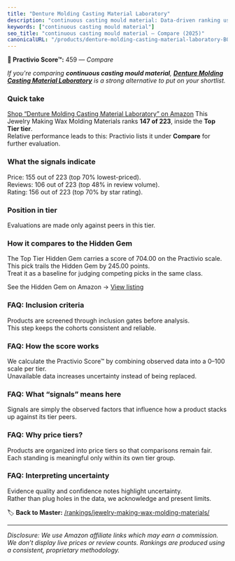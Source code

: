 ```yaml
---
title: "Denture Molding Casting Material Laboratory"
description: "continuous casting mould material: Data-driven ranking using the Practivio Score™. Positioned by quality, value, demand, findability, momentum."
keywords: ["continuous casting mould material"]
seo_title: "continuous casting mould material — Compare (2025)"
canonicalURL: "/products/denture-molding-casting-material-laboratory-B0DGQ27S2T/"
---
```


**🛒 Practivio Score™:** 459 — _Compare_


*If you're comparing **continuous casting mould material**, **[Denture Molding Casting Material Laboratory](https://www.amazon.com/dp/B0DGQ27S2T?tag=practivio-20)** is a strong alternative to put on your shortlist.*
### Quick take
[Shop “Denture Molding Casting Material Laboratory” on Amazon](https://www.amazon.com/dp/B0DGQ27S2T?tag=practivio-20)
This Jewelry Making Wax Molding Materials ranks **147 of 223**, inside the **Top Tier tier**.  
Relative performance leads to this: Practivio lists it under **Compare** for further evaluation.

### What the signals indicate
Price: 155 out of 223 (top 70% lowest-priced).  
Reviews: 106 out of 223 (top 48% in review volume).  
Rating: 156 out of 223 (top 70% by star rating).  

### Position in tier
Evaluations are made only against peers in this tier.

### How it compares to the Hidden Gem
The Top Tier Hidden Gem carries a score of 704.00 on the Practivio scale.  
This pick trails the Hidden Gem by 245.00 points.  
Treat it as a baseline for judging competing picks in the same class.  

See the Hidden Gem on Amazon → [View listing](https://www.amazon.com/dp/B0C6DQZQCQ?tag=practivio-20)

### FAQ: Inclusion criteria
Products are screened through inclusion gates before analysis.  
This step keeps the cohorts consistent and reliable.

### FAQ: How the score works
We calculate the Practivio Score™ by combining observed data into a 0–100 scale per tier.  
Unavailable data increases uncertainty instead of being replaced.

### FAQ: What “signals” means here
Signals are simply the observed factors that influence how a product stacks up against its tier peers.

### FAQ: Why price tiers?
Products are organized into price tiers so that comparisons remain fair.  
Each standing is meaningful only within its own tier group.

### FAQ: Interpreting uncertainty
Evidence quality and confidence notes highlight uncertainty.  
Rather than plug holes in the data, we acknowledge and present limits.

<!-- Missing template for Compare/CompareWithinPriceClass -->


🏷️ **Back to Master:** [/rankings/jewelry-making-wax-molding-materials/](/rankings/jewelry-making-wax-molding-materials/)

---
_Disclosure: We use Amazon affiliate links which may earn a commission. We don’t display live prices or review counts. Rankings are produced using a consistent, proprietary methodology._
